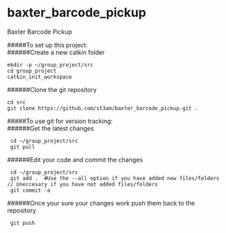 baxter_barcode_pickup
=====================

Baxter Barcode Pickup

#####To set up this project:  
######Create a new catkin folder  

    mkdir -p ~/group_project/src  
    cd group_project  
    catkin_init_workspace  

######Clone the git repository  

    cd src
    git clone https://github.com/st3am/baxter_barcode_pickup.git .

#####To use git for version tracking:  
######Get the latest changes
     
     cd ~/group_project/src
     git pull
     
######Edit your code and commit the changes  
     
     cd ~/group_project/src
     git add .  #Use the --all option if you have added new files/folders // Uneccesary if you have not added files/folders
     git commit -a
     
######Once your sure your changes work push them back to the repository  

     git push
